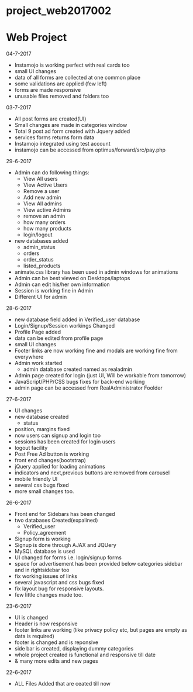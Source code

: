 # project_web2017002
Web Project
==============================================
04-7-2017

* Instamojo is working perfect with real cards too
* small UI changes
* data of all forms are collected at one common place
* some validations are applied (few left)
* forms are made responsive
* unusable files removed and folders too

03-7-2017

* All post forms are created(UI)
* Small changes are made in categories window
* Total 9 post ad form created with Jquery added
* services forms returns form data
* Instamojo integrated using test account
* instamojo can be accessed from optimus/forward/src/pay.php

29-6-2017

* Admin can do following things:
  * View All users
  * View Active Users
  * Remove a user
  * Add new admin
  * View All admins
  * View active Admins
  * remove an admin
  * how many orders
  * how many products
  * login/logout
* new databases added
  * admin_status
  * orders
  * order_status
  * listed_products
* animate.css library has been used in admin windows for animations
* Admin can be best viewed on Desktops/laptops
* Admin can edit his/her own information
* Session is working fine in Admin
* Different UI for admin

28-6-2017

* new database field added in Verified_user database
* Login/Signup/Session workings Changed
* Profile Page added
* data can be edited from profile page
* small UI changes
* Footer links are now working fine and modals are working fine from everywhere
* Admin work started
  * admin database created named as realadmin
* Admin page created for login (just UI, Will be workable from tomorrow)
* JavaScript/PHP/CSS bugs fixes for back-end working
* admin page can be accessed from RealAdministrator Foolder

27-6-2017

* UI changes
* new database created
  * status
* position, margins fixed
* now users can signup and login too
* sessions has been created for login users
* logout facility
* Post Free Ad button is working
* front end changes(bootstrap)
* jQuery applied for loading animations
* indicators and next,previous buttons are removed from carousel
* mobile friendly UI
* several css bugs fixed
* more small changes too.

26-6-2017

* Front end for Sidebars has been changed
* two databases Created(expalined)
  * Verified_user
  * Policy_agreement
* Signup form is working
* Signup is done through AJAX and JQUery
* MySQL database is used
* UI changed for forms i.e. login/signup forms
* space for advertisement has been provided below categories sidebar and in rightsidebar too
* fix working issues of links
* several javascript and css bugs fixed
* fix layout bug for responsive layouts.
* few little changes made too.

23-6-2017

* UI is changed
* Header is now responsive
* footer links are working (like privacy policy etc, but pages are empty as data is required)
* footer is changed and is reponsive
* side bar is created, displaying dummy categories
* whole project created is functional and responsive till date
* & many more edits and new pages

22-6-2017

* ALL Files Added that are ceated till now

